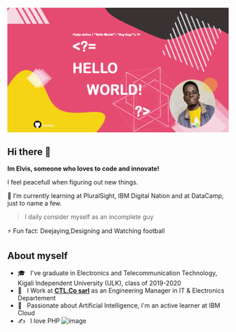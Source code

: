 ![myBanner](banner.png)

Hi there 👋
------------

**Im Elvis, someone who loves to code and innovate!**

I feel peacefull when figuring out new things.

🌱 I’m currently learning at PluralSight, IBM Digital Nation and at DataCamp, just to name a few. 

> I daily consider myself as an incomplete guy

⚡ Fun fact: Deejaying,Designing and Watching football


About myself
------------
  
- 🎓 &nbsp; I've graduate in Electronics and Telecommunication Technology, Kigali Independent University (ULK), class of 2019-2020
- 💼 &nbsp; I Work at **[CTL.Co sarl](https://www.ctlcosarl.com)** as an Engineering Manager in IT & Electronics Departement
- 🌱 &nbsp; Passionate about Artificial Intelligence, i'm an active learner at IBM Cloud
- ✍️ &nbsp; I love PHP ![image](https://user-images.githubusercontent.com/35831811/153179819-fb0bd0de-0afb-4d4e-9c8f-1a46aaad66cd.png)



<!--
**ElvisAns/ElvisAns** is a ✨ _special_ ✨ repository because its `README.md` (this file) appears on your GitHub profile.

Here are some ideas to get you started:

- 🔭 I’m currently working on ...
- 🌱 I’m currently learning ...
- 👯 I’m looking to collaborate on ...
- 🤔 I’m looking for help with ...
- 💬 Ask me about ...
- 📫 How to reach me: ...
- 😄 Pronouns: ...
- ⚡ Fun fact: ...
-->
